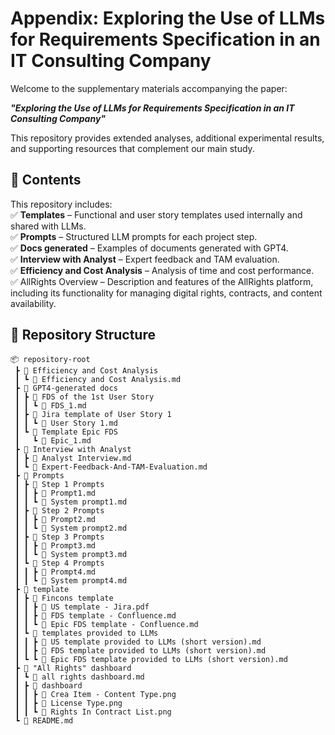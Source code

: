 # Appendix: Exploring the Use of LLMs for Requirements Specification in an IT Consulting Company  

Welcome to the supplementary materials accompanying the paper:  

**_"Exploring the Use of LLMs for Requirements Specification in an IT Consulting Company"_**  

This repository provides extended analyses, additional experimental results, and supporting resources that complement our main study.  


## 📂 Contents  
This repository includes:  
✅ **Templates** – Functional and user story templates used internally and shared with LLMs.  
✅ **Prompts** – Structured LLM prompts for each project step.  
✅ **Docs generated** – Examples of documents generated with GPT4.  
✅ **Interview with Analyst** – Expert feedback and TAM evaluation.  
✅ **Efficiency and Cost Analysis** – Analysis of time and cost performance.  
✅ AllRights Overview – Description and features of the AllRights platform, including its functionality for managing digital rights, contracts, and content availability.  


## 📁 Repository Structure  
```
📦 repository-root
 ┣ 📂 Efficiency and Cost Analysis
 ┃ ┗ 📄 Efficiency and Cost Analysis.md
 ┣ 📂 GPT4-generated docs
 ┃ ┣ 📂 FDS of the 1st User Story
 ┃ ┃ ┗ 📄 FDS_1.md
 ┃ ┣ 📂 Jira template of User Story 1
 ┃ ┃ ┗ 📄 User Story 1.md
 ┃ ┗ 📂 Template Epic FDS
 ┃   ┗ 📄 Epic_1.md
 ┣ 📂 Interview with Analyst
 ┃ ┣ 📄 Analyst Interview.md
 ┃ ┗ 📄 Expert-Feedback-And-TAM-Evaluation.md
 ┣ 📂 Prompts
 ┃ ┣ 📂 Step 1 Prompts
 ┃ ┃ ┣ 📄 Prompt1.md
 ┃ ┃ ┗ 📄 System prompt1.md
 ┃ ┣ 📂 Step 2 Prompts
 ┃ ┃ ┣ 📄 Prompt2.md
 ┃ ┃ ┗ 📄 System prompt2.md
 ┃ ┣ 📂 Step 3 Prompts
 ┃ ┃ ┣ 📄 Prompt3.md
 ┃ ┃ ┗ 📄 System prompt3.md
 ┃ ┗ 📂 Step 4 Prompts
 ┃ ┃ ┣ 📄 Prompt4.md
 ┃ ┃ ┗ 📄 System prompt4.md
 ┣ 📂 template
 ┃ ┣ 📂 Fincons template
 ┃ ┃ ┣ 📄 US template - Jira.pdf
 ┃ ┃ ┣ 📄 FDS template - Confluence.md
 ┃ ┃ ┗ 📄 Epic FDS template - Confluence.md
 ┃ ┗ 📂 templates provided to LLMs
 ┃ ┃ ┣ 📄 US template provided to LLMs (short version).md
 ┃ ┃ ┣ 📄 FDS template provided to LLMs (short version).md
 ┃ ┗ ┗ 📄 Epic FDS template provided to LLMs (short version).md
 ┣ 📂 "All Rights" dashboard
 ┃ ┗ 📄 all rights dashboard.md
 ┃ ┣ 📂 dashboard
 ┃ ┃ ┣ 📄 Crea Item - Content Type.png
 ┃ ┃ ┣ 📄 License Type.png
 ┃ ┃ ┗ 📄 Rights In Contract List.png
 ┗ 📄 README.md
```
